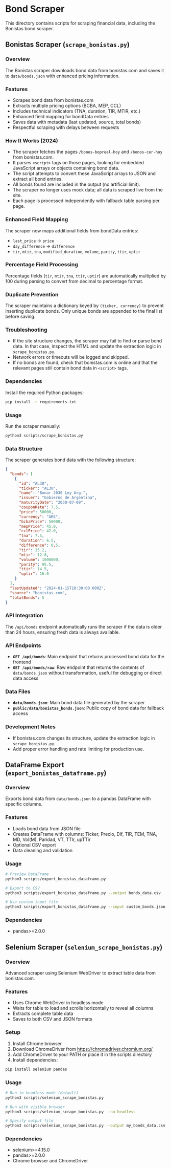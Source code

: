 # Bond Scraper

This directory contains scripts for scraping financial data, including the Bonistas bond scraper.

## Bonistas Scraper (`scrape_bonistas.py`)

### Overview
The Bonistas scraper downloads bond data from bonistas.com and saves it to `data/bonds.json` with enhanced pricing information.

### Features
- Scrapes bond data from bonistas.com
- Extracts multiple pricing options (BCBA, MEP, CCL)
- Includes technical indicators (TNA, duration, TIR, MTIR, etc.)
- Enhanced field mapping for bondData entries
- Saves data with metadata (last updated, source, total bonds)
- Respectful scraping with delays between requests

### How It Works (2024)
- The scraper fetches the pages `/bonos-bopreal-hoy` and `/bonos-cer-hoy` from bonistas.com.
- It parses `<script>` tags on those pages, looking for embedded JavaScript arrays or objects containing bond data.
- The script attempts to convert these JavaScript arrays to JSON and extract all bond entries.
- All bonds found are included in the output (no artificial limit).
- The scraper no longer uses mock data; all data is scraped live from the site.
- Each page is processed independently with fallback table parsing per page.

### Enhanced Field Mapping
The scraper now maps additional fields from bondData entries:
- `last_price` → `price`
- `day_difference` → `difference`
- `tir`, `mtir`, `tna`, `modified_duration`, `volume`, `parity`, `ttir`, `uptir`

### Percentage Field Processing
Percentage fields (`tir`, `mtir`, `tna`, `ttir`, `uptir`) are automatically multiplied by 100 during parsing to convert from decimal to percentage format.

### Duplicate Prevention
The scraper maintains a dictionary keyed by `(ticker, currency)` to prevent inserting duplicate bonds. Only unique bonds are appended to the final list before saving.

### Troubleshooting
- If the site structure changes, the scraper may fail to find or parse bond data. In that case, inspect the HTML and update the extraction logic in `scrape_bonistas.py`.
- Network errors or timeouts will be logged and skipped.
- If no bonds are found, check that bonistas.com is online and that the relevant pages still contain bond data in `<script>` tags.

### Dependencies
Install the required Python packages:
```bash
pip install -r requirements.txt
```

### Usage
Run the scraper manually:
```bash
python3 scripts/scrape_bonistas.py
```

### Data Structure
The scraper generates bond data with the following structure:
```json
{
  "bonds": [
    {
      "id": "AL30",
      "ticker": "AL30",
      "name": "Bonar 2030 Ley Arg.",
      "issuer": "Gobierno de Argentina",
      "maturityDate": "2030-07-09",
      "couponRate": 7.5,
      "price": 50000,
      "currency": "ARS",
      "bcbaPrice": 50000,
      "mepPrice": 45.0,
      "cclPrice": 42.0,
      "tna": 7.5,
      "duration": 6.5,
      "difference": 0.5,
      "tir": 15.2,
      "mtir": 12.8,
      "volume": 1000000,
      "parity": 95.5,
      "ttir": 14.5,
      "uptir": 16.0
    }
  ],
  "lastUpdated": "2024-01-15T10:30:00.000Z",
  "source": "bonistas.com",
  "totalBonds": 5
}
```

### API Integration
The `/api/bonds` endpoint automatically runs the scraper if the data is older than 24 hours, ensuring fresh data is always available.

### API Endpoints
- **`GET /api/bonds`**: Main endpoint that returns processed bond data for the frontend
- **`GET /api/bonds/raw`**: Raw endpoint that returns the contents of `data/bonds.json` without transformation, useful for debugging or direct data access

### Data Files
- **`data/bonds.json`**: Main bond data file generated by the scraper
- **`public/data/bonistas_bonds.json`**: Public copy of bond data for fallback access

### Development Notes
- If bonistas.com changes its structure, update the extraction logic in `scrape_bonistas.py`.
- Add proper error handling and rate limiting for production use.

## DataFrame Export (`export_bonistas_dataframe.py`)

### Overview
Exports bond data from `data/bonds.json` to a pandas DataFrame with specific columns.

### Features
- Loads bond data from JSON file
- Creates DataFrame with columns: Ticker, Precio, Dif, TIR, TEM, TNA, MD, Vol(M), Paridad, VT, TTIr, upTTir
- Optional CSV export
- Data cleaning and validation

### Usage
```bash
# Preview DataFrame
python3 scripts/export_bonistas_dataframe.py

# Export to CSV
python3 scripts/export_bonistas_dataframe.py --output bonds_data.csv

# Use custom input file
python3 scripts/export_bonistas_dataframe.py --input custom_bonds.json --output output.csv
```

### Dependencies
- pandas>=2.0.0

## Selenium Scraper (`selenium_scrape_bonistas.py`)

### Overview
Advanced scraper using Selenium WebDriver to extract table data from bonistas.com.

### Features
- Uses Chrome WebDriver in headless mode
- Waits for table to load and scrolls horizontally to reveal all columns
- Extracts complete table data
- Saves to both CSV and JSON formats

### Setup
1. Install Chrome browser
2. Download ChromeDriver from https://chromedriver.chromium.org/
3. Add ChromeDriver to your PATH or place it in the scripts directory
4. Install dependencies:
```bash
pip install selenium pandas
```

### Usage
```bash
# Run in headless mode (default)
python3 scripts/selenium_scrape_bonistas.py

# Run with visible browser
python3 scripts/selenium_scrape_bonistas.py --no-headless

# Specify output file
python3 scripts/selenium_scrape_bonistas.py --output my_bonds_data.csv
```

### Dependencies
- selenium>=4.15.0
- pandas>=2.0.0
- Chrome browser and ChromeDriver 